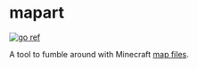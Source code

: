 # mapart

[![go ref](https://pkg.go.dev/badge/github.com/nothub/mapart.svg)](https://pkg.go.dev/github.com/nothub/mapart)

A tool to fumble around with Minecraft [map files](https://minecraft.fandom.com/wiki/Map_item_format#map_%3C#%3E.dat_format_(Java)).
